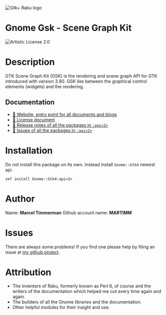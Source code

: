 ![Gtk+ Raku logo][logo]

# Gnome Gsk - Scene Graph Kit

![Artistic License 2.0][license-svg]


# Description

GTK Scene Graph Kit (GSK) is the rendering and scene graph API for GTK introduced with version 3.90. GSK lies between the graphical control elements (widgets) and the rendering. 

## Documentation
* [ 🔗 Website, entry point for all documents and blogs](https://martimm.github.io/)
* [ 🔗 License document][license-lnk]
* [ 🔗 Release notes of all the packages in `:api<2>`][changes]
* [ 🔗 Issues of all the packages in `:api<2>`][issues]


# Installation
Do not install this package on its own. Instead install `Gnome::Gtk4` newest api.

`zef install Gnome::Gtk4:api<2>`


# Author

Name: **Marcel Timmerman**
Github account name: **MARTIMM**


# Issues

There are always some problems! If you find one please help by filing an issue at [my github project][issues].


# Attribution

* The inventors of Raku, formerly known as Perl 6, of course and the writers of the documentation which helped me out every time again and again.
* The builders of all the Gnome libraries and the documentation.
* Other helpful modules for their insight and use.


[//]: # (---- [refs] ----------------------------------------------------------)
[changes]: https://github.com/MARTIMM/gnome-source-skim-tool/blob/main/CHANGES.md
[issues]:  https://github.com/MARTIMM/gnome-source-skim-tool/issues

[Zlogo]:   https://github.com/MARTIMM/martimm.github.io/blob/main/label/gtk-raku.png
[Ylogo]:    https://martimm.github.io/content-docs/images/gtk-raku.png
[logo]:   https://martimm.github.io/gnome-gtk3/content-docs/images/gtk-perl6.png
[license-svg]:  https://martimm.github.io/label/License-label.svg
[license-lnk]:  https://www.perlfoundation.org/artistic_license_2_0



[//]: # (https://nbviewer.jupyter.org/github/MARTIMM/gtk-v3/blob/master/doc/GObject.pdf)
[//]: # (Pod documentation rendered with)
[//]: # (pod-render.pl6 --pdf --g=MARTIMM/gtk-v3 lib)
